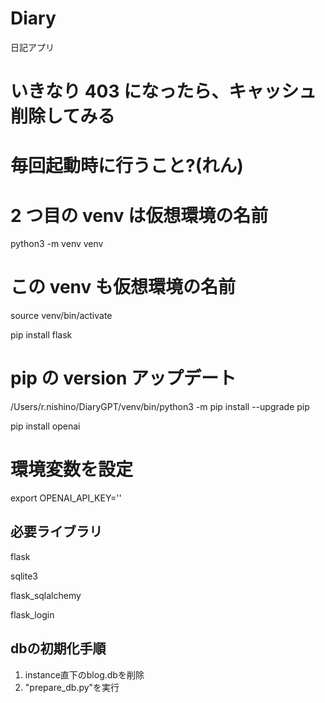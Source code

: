 # Diary

日記アプリ

# いきなり 403 になったら、キャッシュ削除してみる

# 毎回起動時に行うこと?(れん)

# 2 つ目の venv は仮想環境の名前

python3 -m venv venv

# この venv も仮想環境の名前

source venv/bin/activate

pip install flask

# pip の version アップデート

/Users/r.nishino/DiaryGPT/venv/bin/python3 -m pip install --upgrade pip

pip install openai

# 環境変数を設定

export OPENAI_API_KEY=''

## 必要ライブラリ
flask

sqlite3

flask_sqlalchemy

flask_login

## dbの初期化手順
1. instance直下のblog.dbを削除
1. "prepare_db.py"を実行
